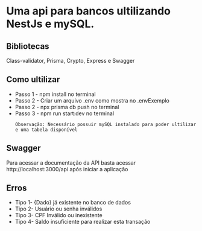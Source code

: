 # Uma api para bancos ultilizando NestJs e mySQL.

## Bibliotecas

Class-validator, Prisma, Crypto, Express e Swagger

## Como ultilizar
<ul>
	<li>Passo 1 - npm install no terminal </li>
	<li>Passo 2 - Criar um arquivo .env como mostra no .envExemplo</li>
	<li>Passo 2 - npx prisma db push no terminal</li>
	<li>Passo 3 - npm run start:dev no terminal</li>
	
	Observação: Necessário possuir mySQL instalado para poder ultilizar e uma tabela disponível 
</ul>

## Swagger
Para acessar a documentação da API basta acessar http://localhost:3000/api após iniciar a aplicação

## Erros 
<ul>
<li>Tipo 1- {Dado} já existente no banco de dados </li>
<li>Tipo 2- Usuário ou senha inválidos</li>
<li>Tipo 3- CPF Inválido ou inexistente </li>
<li>Tipo 4- Saldo insuficiente para realizar esta transação</li>
</ul>
